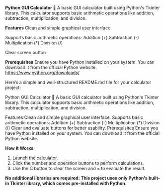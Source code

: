 **Python GUI Calculator 🧮**
A basic GUI calculator built using Python's Tkinter library. This calculator supports basic arithmetic operations like addition, subtraction, multiplication, and division.

**Features**
Clean and simple graphical user interface.

Supports basic arithmetic operations:
  Addition (+)
  Subtraction (-)
  Multiplication (*)
  Division (/)
  
Clear screen button

**Prerequisites**
Ensure you have Python installed on your system. You can download it from the official Python website.
https://www.python.org/downloads/


Here’s a simple and well-structured README.md file for your calculator project:

Python GUI Calculator 🧮
A basic GUI calculator built using Python's Tkinter library. This calculator supports basic arithmetic operations like addition, subtraction, multiplication, and division.

Features
Clean and simple graphical user interface.
Supports basic arithmetic operations:
Addition (+)
Subtraction (-)
Multiplication (*)
Division (/)
Clear and evaluate buttons for better usability.
Prerequisites
Ensure you have Python installed on your system. You can download it from the official Python website.


**How It Works**
  1. Launch the calculator.
  2. Click the number and operation buttons to perform calculations.
  3. Use the C button to clear the screen and = to evaluate the result.

**No additional libraries are required: This project uses only Python's built-in Tkinter library, which comes pre-installed with Python.**
